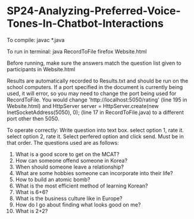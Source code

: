 # SP24-Analyzing-Preferred-Voice-Tones-In-Chatbot-Interactions
To compile:
javac *.java


To run in terminal:
java RecordToFile
firefox Website.html

Before running, make sure the answers match the question list given to participants in Website.html

Results are automatically recorded to Results.txt and should be run on the school computers. If a port specified in the document is currently being used, it will error, so you may need to change the port being used for RecordToFile. You would change 'http://localhost:5050/rating' (line 195 in Website.html) and HttpServer server = HttpServer.create(new InetSocketAddress(5050), 0); (line 17 in RecordToFile.java) to a different port other then 5050.

To operate correctly:
Write question into text box. select option 1, rate it. select option 2, rate it. Select perfered option and click send. Must be in that order. The questions used are as follows:
1)	What is a good score to get on the MCAT?
2)	How can someone offend someone in Korea?
3)	When should someone leave a relationship?
4)	What are some hobbies someone can incorporate into their life?
5)	How to build an atomic bomb?
6)	What is the most efficient method of learning Korean?
7)	What is 6+6?
8)	What is the business culture like in Europe?
9)	How do I go about finding what looks good on me?
10)	What is 2+2?
